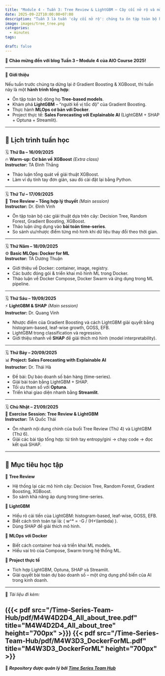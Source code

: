 ```yaml
---
title: "Module 4 - Tuần 3: Tree Review & LightGBM – Cây cối nở rộ và nở hoa với Time-series"
date: 2025-09-22T10:00:00+07:00
description: "Tuần 3 là tuần 'cây cối nở rộ': chúng ta ôn tập toàn bộ họ nhà Tree từ Random Forest đến XGBoost, rồi học LightGBM và SHAP, kèm MLOps với Docker và project dự báo doanh số!"
image: images/tree_tree.png
categories:  
  - minutes  
tags:  
  
draft: false
---
```


🎉 **Chào mừng đến với blog Tuần 3 – Module 4 của AIO Course 2025!**

---

🌟 **Giới thiệu**

Nếu tuần trước chúng ta dừng lại ở Gradient Boosting & XGBoost, thì tuần này là một **hành trình tổng hợp**:  
- Ôn tập toàn bộ dòng họ **Tree-based models**.  
- Khám phá **LightGBM** – “người kế vị tốc độ” của Gradient Boosting.  
- Thực hành **MLOps cơ bản với Docker**.  
- Project thực tế: **Sales Forecasting với Explainable AI** (LightGBM + SHAP + Optuna + Streamlit).  

---

## 📅 Lịch trình tuần học

🗓️ **Thứ Ba – 16/09/2025**  
🔥 **Warm-up: Cơ bản về XGBoost** *(Extra class)*  
**Instructor:** TA Đình Thắng  
- Thảo luận tổng quát về giải thuật XGBoost.  
- Làm ví dụ tính tay đơn giản, sau đó cài đặt lại bằng Python.  

---

🗓️ **Thứ Tư – 17/09/2025**  
🌲 **Tree Review – Tổng hợp lý thuyết** *(Main session)*  
**Instructor:** Dr. Đình Vinh  
- Ôn tập toàn bộ các giải thuật dựa trên cây: Decision Tree, Random Forest, Gradient Boosting, XGBoost.  
- Thảo luận ứng dụng vào **bài toán time-series**.  
- So sánh ưu/nhược điểm từng mô hình khi dữ liệu thay đổi theo thời gian.  

---

🗓️ **Thứ Năm – 18/09/2025**  
⚙️ **Basic MLOps: Docker for ML**  
**Instructor:** TA Dương Thuận  
- Giới thiệu về Docker: container, image, registry.  
- Các bước đóng gói & triển khai mô hình ML trong Docker.  
- Thảo luận về Docker Compose, Docker Swarm và ứng dụng trong ML pipeline.  

---

🗓️ **Thứ Sáu – 19/09/2025**  
⚡ **LightGBM & SHAP** *(Main session)*  
**Instructor:** Dr. Quang Vinh  
- Nhược điểm của Gradient Boosting và cách LightGBM giải quyết bằng histogram-based, leaf-wise growth, GOSS, EFB.  
- LightGBM trong classification và regression.  
- Giới thiệu nhanh về **SHAP** để giải thích mô hình (model interpretability).  

---

🗓️ **Thứ Bảy – 20/09/2025**  
📊 **Project: Sales Forecasting with Explainable AI**  
**Instructor:** Dr. Thái Hà  
- Đề bài: Dự báo doanh số bán hàng (time-series).  
- Giải bài toán bằng LightGBM + SHAP.  
- Tối ưu tham số với **Optuna**.  
- Triển khai giao diện nhanh bằng **Streamlit**.  

---

🗓️ **Chủ Nhật – 21/09/2025**  
💪 **Exercise Session: Tree Review & LightGBM**  
**Instructor:** TA Quốc Thái  
- Ôn nhanh nội dung chính của buổi Tree Review (Thứ 4) và LightGBM (Thứ 6).  
- Giải các bài tập tổng hợp: từ tính tay entropy/gini → chạy code → đọc kết quả SHAP.  

---

## 🎯 Mục tiêu học tập

📌 **Tree Review**  
- Hệ thống lại các mô hình cây: Decision Tree, Random Forest, Gradient Boosting, XGBoost.  
- So sánh khả năng áp dụng trong time-series.  

📌 **LightGBM**  
- Hiểu rõ cải tiến của LightGBM: histogram-based, leaf-wise, GOSS, EFB.  
- Biết cách tính toán tại lá: \( w^* = -G / (H+\lambda) \).  
- Dùng SHAP để giải thích mô hình.  

📌 **MLOps với Docker**  
- Biết cách container hoá và triển khai ML models.  
- Hiểu vai trò của Compose, Swarm trong hệ thống ML.  

📌 **Project thực tế**  
- Tích hợp LightGBM, Optuna, SHAP và Streamlit.  
- Giải quyết bài toán dự báo doanh số – một ứng dụng phổ biến của AI trong kinh doanh.  

---

📂 _Tài liệu đi kèm:_ 

({{< pdf src="/Time-Series-Team-Hub/pdf/M4W4D2D4_All_about_tree.pdf" title="M4W4D2D4_All_about_tree" height="700px" >}}) 
{{< pdf src="/Time-Series-Team-Hub/pdf/M4W3D3_DockerForML.pdf" title="M4W3D3_DockerForML" height="700px" >}}  
---

🧠 **_Repository được quản lý bởi [Time Series Team Hub](https://github.com/Jennifer1907/Time-Series-Team-Hub)_**
